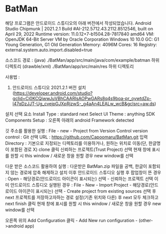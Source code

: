 # BatMan
해당 프로그램은 안드로이드 스튜디오의 아래 버전에서 작성되었습니다.
Android Studio Chipmunk | 2021.2.1
Build #AI-212.5712.43.2112.8512546, built on April 29, 2022
Runtime version: 11.0.12+7-b1504.28-7817840 amd64
VM: OpenJDK 64-Bit Server VM by Oracle Corporation
Windows 10 10.0
GC: G1 Young Generation, G1 Old Generation
Memory: 4096M
Cores: 16
Registry: external.system.auto.import.disabled=true

소스코드 경로 : 
(java) ./BatMan/app/src/main/java/com/example/batman 하위 디렉토리
(drawble/xml) ./BatMan/app/src/main/res 하위 디렉토리


사용법 :
1. 안드로이드 스튜디오 2021.2.1 버전 설치(https://developer.android.com/studio?gclid=Cj0KCQjwwJuVBhCAARIsAOPwGARs8q4s9boa-pr_oywtdZp-l47qDzJJT-Ug_cvejpGJXpRjzwS-_g4aAn4LEALw_wcB&gclsrc=aw.ds)

설치 선택 요소
Install Type : standard next
Select UI Theme : anything
SDK Components Setup : 오른쪽 아래의 android Framework detected 

깃 주소를 활용한 실행 :
File - new - Project from Version Control
version control : Git 선택
URL : https://github.com/Capoomaru/BatMan.git 입력
Directory : 기본으로 지정되는 디렉토리를 이용하거나, 원하는 위치로 이동(단, 한글명이 포함된 경로 X)
clone 클릭
신뢰하는 프로젝트(Trust Project) 선택
현재 창에 표시를 원할 시 this window / 새로운 창을 원할 경우 new window를 선택

다운 받은 소스코드 활용하여 실행 : 
다운받은 BatMan.zip 파일을 공백, 한글이 포함되지 않는 경로에 압축 해제하고 설치 이후 
안드로이드 스튜디오 실행 후 팝업창이 뜬 경우 : Open - 해당경로(안드로이드 아이콘이 표시되는) 선택 - 신뢰하는 프로젝트 선택
이미 안드로이드 스튜디오 실행된 경우 : File - New - Import Project - 해당경로(안드로이드 아이콘이 표시되는) 선택 - Create project from existing sources 선택 후 next
프로젝트를 저장하고자하는 경로 설정(기존 위치와 다른) 후 next
모두 체크하고 next
finish 클릭
현재 창에 표시를 원할 시 this window / 새로운 창을 원할 경우 new window를 선택

오른쪽 위의 Add Configuration 클릭 - Add New run configuration - (other->android app)
